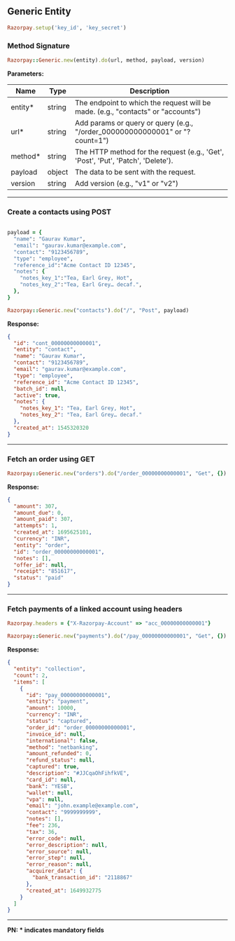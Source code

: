 ## Generic Entity


```rb
Razorpay.setup('key_id', 'key_secret')
```

### Method Signature
```rb
Razorpay::Generic.new(entity).do(url, method, payload, version)
```    

**Parameters:**

| Name          | Type        | Description                                 |
|---------------|-------------|---------------------------------------------|
| entity*       | string      | The endpoint to which the request will be made. (e.g., "contacts" or "accounts") |
| url*          | string      | Add params or query or query (e.g., "/order_000000000000001" or "?count=1") |
| method*       | string      | The HTTP method for the request (e.g., 'Get', 'Post', 'Put', 'Patch', 'Delete'). |
| payload          | object      | The data to be sent with the request.|
| version         | string    | Add version (e.g., "v1" or "v2") |

-------------------------------------------------------------------------------------------------------

### Create a contacts using POST

```rb

payload = {
  "name": "Gaurav Kumar",
  "email": "gaurav.kumar@example.com",
  "contact": "9123456789",
  "type": "employee",
  "reference_id":"Acme Contact ID 12345",
  "notes": {
    "notes_key_1":"Tea, Earl Grey, Hot",
    "notes_key_2":"Tea, Earl Grey… decaf.",
  },
}

Razorpay::Generic.new("contacts").do("/", "Post", payload)
```

**Response:**

```json
{
  "id": "cont_00000000000001",
  "entity": "contact",
  "name": "Gaurav Kumar",
  "contact": "9123456789",
  "email": "gaurav.kumar@example.com",
  "type": "employee",
  "reference_id": "Acme Contact ID 12345",
  "batch_id": null,
  "active": true,
  "notes": {
    "notes_key_1": "Tea, Earl Grey, Hot",
    "notes_key_2": "Tea, Earl Grey… decaf."
  },
  "created_at": 1545320320
}
```

-------------------------------------------------------------------------------------------------------

### Fetch an order using GET

```rb
Razorpay::Generic.new("orders").do("/order_00000000000001", "Get", {})
```

**Response:**

```json
{
  "amount": 307,
  "amount_due": 0,
  "amount_paid": 307,
  "attempts": 1,
  "created_at": 1695625101,
  "currency": "INR",
  "entity": "order",
  "id": "order_00000000000001",
  "notes": [],
  "offer_id": null,
  "receipt": "851617",
  "status": "paid"
}
```

-------------------------------------------------------------------------------------------------------

### Fetch payments of a linked account using headers

```rb
Razorpay.headers = {"X-Razorpay-Account" => "acc_00000000000001"}

Razorpay::Generic.new("payments").do("/pay_00000000000001", "Get", {})
```

**Response:**

```json
{
  "entity": "collection",
  "count": 2,
  "items": [
    {
      "id": "pay_00000000000001",
      "entity": "payment",
      "amount": 10000,
      "currency": "INR",
      "status": "captured",
      "order_id": "order_00000000000001",
      "invoice_id": null,
      "international": false,
      "method": "netbanking",
      "amount_refunded": 0,
      "refund_status": null,
      "captured": true,
      "description": "#JJCqaOhFihfkVE",
      "card_id": null,
      "bank": "YESB",
      "wallet": null,
      "vpa": null,
      "email": "john.example@example.com",
      "contact": "9999999999",
      "notes": [],
      "fee": 236,
      "tax": 36,
      "error_code": null,
      "error_description": null,
      "error_source": null,
      "error_step": null,
      "error_reason": null,
      "acquirer_data": {
        "bank_transaction_id": "2118867"
      },
      "created_at": 1649932775
    }
  ]
}
```

-------------------------------------------------------------------------------------------------------

**PN: * indicates mandatory fields**
<br>
<br>
